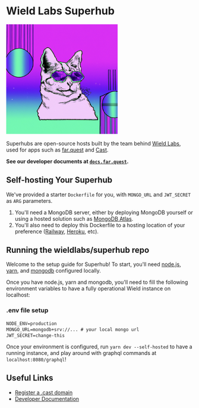 # Wield Labs Superhub

<img src="./.misc/header.png" width="300" />

Superhubs are open-source hosts built by the team behind
[Wield Labs](https://wield.xyz), used for apps such as
[far.quest](https://far.quest) and [Cast](https://far.quest/cast).

**See our developer documents at [`docs.far.quest`](https://docs.far.quest).**

## Self-hosting Your Superhub

We've provided a starter `Dockerfile` for you, with `MONGO_URL` and `JWT_SECRET`
as `ARG` parameters.

1. You'll need a MongoDB server, either by deploying MongoDB yourself or using a
   hosted solution such as [MongoDB Atlas](https://www.mongodb.com/cloud/atlas).
2. You'll also need to deploy this Dockerfile to a hosting location of your
   preference ([Railway](https://railway.app),
   [Heroku](https://www.heroku.com/), etc).

## Running the wieldlabs/superhub repo

Welcome to the setup guide for Superhub! To start, you'll need
[node.js](https://github.com/nvm-sh/nvm),
[yarn](https://classic.yarnpkg.com/lang/en/docs/install/#mac-stable), and
[mongodb](https://www.mongodb.com/docs/manual/tutorial/install-mongodb-on-os-x/)
configured locally.

Once you have node.js, yarn and mongodb, you'll need to fill the following
environment variables to have a fully operational Wield instance on localhost:

### .env file setup

```
NODE_ENV=production
MONGO_URL=mongodb+srv://... # your local mongo url
JWT_SECRET=change-this
```

Once your environment is configured, run `yarn dev --self-hosted` to have a
running instance, and play around with graphql commands at
`localhost:8080/graphql`!

## Useful Links

- [Register a .cast domain](https://wield.xyz)
- [Developer Documentation](https://docs.far.quest)
